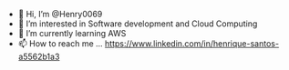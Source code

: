- 👋 Hi, I’m @Henry0069
- 👀 I’m interested in Software development and Cloud Computing
- 🌱 I’m currently learning AWS 
- 📫 How to reach me ... https://www.linkedin.com/in/henrique-santos-a5562b1a3

<!---
Henry0069/Henry0069 is a ✨ special ✨ repository because its `README.md` (this file) appears on your GitHub profile.
You can click the Preview link to take a look at your changes.
--->
